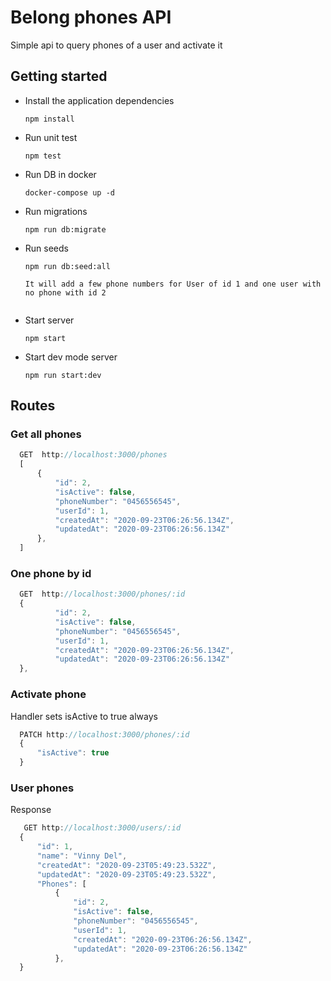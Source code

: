 # Belong phones API

 Simple api to query phones of a user and activate it

## Getting started

- Install the application dependencies

  ```shell
  npm install
  ```

* Run unit test

  ```shell
  npm test
  ```

* Run DB in docker

  ```shell
  docker-compose up -d
  ```

* Run migrations

  ```shell
  npm run db:migrate
  ```

* Run seeds

  ```shell
  npm run db:seed:all
  
  It will add a few phone numbers for User of id 1 and one user with no phone with id 2
    
  ```

* Start server

  ```shell
  npm start
  ```

* Start dev mode server

  ```shell
  npm run start:dev
  ```

 ## Routes
  ### Get all phones
  ```javascript
    GET  http://localhost:3000/phones
    [
        {
            "id": 2,
            "isActive": false,
            "phoneNumber": "0456556545",
            "userId": 1,
            "createdAt": "2020-09-23T06:26:56.134Z",
            "updatedAt": "2020-09-23T06:26:56.134Z"
        },
    ]
 ```
  
  ### One phone by id
  ```javascript
    GET  http://localhost:3000/phones/:id
    {
            "id": 2,
            "isActive": false,
            "phoneNumber": "0456556545",
            "userId": 1,
            "createdAt": "2020-09-23T06:26:56.134Z",
            "updatedAt": "2020-09-23T06:26:56.134Z"
    },  
  ```
  
  ### Activate phone
  Handler sets isActive to true always
  ``` Javascript
    PATCH http://localhost:3000/phones/:id
    {
        "isActive": true
    }
  ```
  
  ### User phones
  Response
  ``` Javascript
     GET http://localhost:3000/users/:id
    {
        "id": 1,
        "name": "Vinny Del",
        "createdAt": "2020-09-23T05:49:23.532Z",
        "updatedAt": "2020-09-23T05:49:23.532Z",
        "Phones": [
            {
                "id": 2,
                "isActive": false,
                "phoneNumber": "0456556545",
                "userId": 1,
                "createdAt": "2020-09-23T06:26:56.134Z",
                "updatedAt": "2020-09-23T06:26:56.134Z"
            },
    }
  ```
  
  

